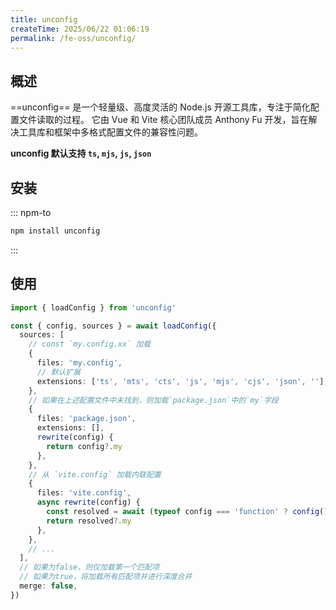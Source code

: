 ```yaml
---
title: unconfig
createTime: 2025/06/22 01:06:19
permalink: /fe-oss/unconfig/
---
```


## 概述

==unconfig== 是一个轻量级、高度灵活的 Node.js 开源工具库，专注于简化配置文件读取的过程。
它由 Vue 和 Vite 核心团队成员 Anthony Fu 开发，旨在解决工具库和框架中多格式配置文件的兼容性问题。

**unconfig 默认支持 `ts`, `mjs`, `js`, `json`**

## 安装

::: npm-to

```sh
npm install unconfig
```

:::

## 使用

```ts
import { loadConfig } from 'unconfig'

const { config, sources } = await loadConfig({
  sources: [
    // const `my.config.xx` 加载
    {
      files: 'my.config',
      // 默认扩展
      extensions: ['ts', 'mts', 'cts', 'js', 'mjs', 'cjs', 'json', ''],
    },
    // 如果在上述配置文件中未找到，则加载`package.json`中的`my`字段
    {
      files: 'package.json',
      extensions: [],
      rewrite(config) {
        return config?.my
      },
    },
    // 从 `vite.config` 加载内联配置
    {
      files: 'vite.config',
      async rewrite(config) {
        const resolved = await (typeof config === 'function' ? config() : config)
        return resolved?.my
      },
    },
    // ...
  ],
  // 如果为false，则仅加载第一个匹配项
  // 如果为true，将加载所有匹配项并进行深度合并
  merge: false,
})
```
